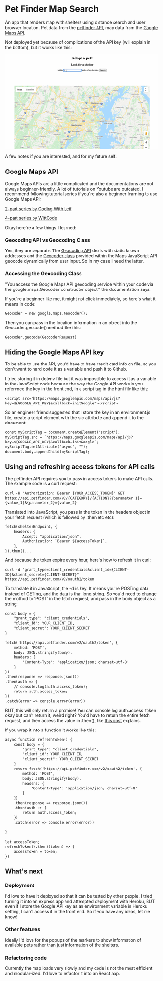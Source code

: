 # Pet Finder Map Search

An app that renders map with shelters using distance search and user browser location. Pet data from the [petfinder API](https://www.petfinder.com/developers/v2/docs/), map data from the [Google Maps API](https://developers.google.com/maps/documentation).

Not deployed yet because of complications of the API key (will explain in the bottom), but it works like this:

![alt text](img/pet_finder.gif)

A few notes if you are interested, and for my future self:

## Google Maps API
Google Maps APIs are a little complicated and the documentations are not always beginner-friendly. A lot of tutorials on Youtube are outdated. I recommend following tutorial series if you're also a beginner learning to use Google Maps API:

[2-part series by Coding With Leif](https://www.youtube.com/watch?v=C6VxJoR3754)

[4-part series by WittCode](https://www.youtube.com/watch?v=Ad7bS3g87ds&list=PLkqiWyX-_Lot4FvynFl9i0vY1PbS11mHR)

Okay here're a few things I learned:

### Geocoding API vs Geocoding Class
Yes, they are separate. The [Geocoding API](https://developers.google.com/maps/documentation/geocoding/start) deals with static known addresses and the [Geocoder class](https://developers.google.com/maps/documentation/javascript/geocoding) provided within the Maps JavaScript API geocode dynamically from user input. So in my case I need the latter.

### Accessing the Geocoding Class 
"You access the Google Maps API geocoding service within your code via the google.maps.Geocoder constructor object," the documentation says. 

If you're a beginner like me, it might not click immediately, so here's what it means in code:

    Geocoder = new google.maps.Geocoder();

Then you can pass in the location information in an object into the Geocoder.geocode() method like this:

    Geocoder.geocode(GeocoderRequest)

## Hiding the Google Maps API key
To be able to use the API, you'd have to have credit card info on file, so you don't want to hard code it as a variable and push it to Github. 

I tried storing it in dotenv file but it was impossible to access it as a variable in the JavaScript code because the way the Google API works is you reference the key in the front end, in a script tag in the html file like this:

    <script src="https://maps.googleapis.com/maps/api/js?key=${GOOGLE_API_KEY}&callback=initGoogle"></script>

So an engineer friend suggested that I store the key in an environment.js file, create a script element with the src attribute and append it to the document:

    const myScriptTag = document.createElement('script');
    myScriptTag.src = `https://maps.googleapis.com/maps/api/js?key=${GOOGLE_API_KEY}&callback=initGoogle`;
    myScriptTag.setAttribute("async", "");
    document.body.appendChild(myScriptTag);


## Using and refreshing access tokens for API calls
The petfinder API requires you to pass in access tokens to make API calls. The example code is a curl request:

    curl -H "Authorization: Bearer {YOUR_ACCESS_TOKEN}" GET https://api.petfinder.com/v2/{CATEGORY}/{ACTION}?{parameter_1}={value_1}&{parameter_2}={value_2}

Translated into JavaScript, you pass in the token in the headers object in your fetch request (which is followed by .then etc etc):

    fetch(shelterEndpoint, {
        headers: {
            Accept: "application/json",
            Authorization: `Bearer ${accessToken}`,
        },
    }).then()...

And because the token expire every hour, here's how to refresh it in curl:

    curl -d "grant_type=client_credentials&client_id={CLIENT-ID}&client_secret={CLIENT-SECRET}" https://api.petfinder.com/v2/oauth2/token

To translate it in JavaScript, the -d is key. It means you're POSTing data instead of GETing, and the data is that long string. So you'd need to change the mothod to 'POST' in the fetch request, and pass in the body object as a string:

    const body = {
        "grant_type": "client_credentials",
        "client_id": YOUR_CLIENT_ID,
        "client_secret": YOUR_CLIENT_SECRET
    }

    fetch('https://api.petfinder.com/v2/oauth2/token', {
        method: 'POST',
        body: JSON.stringify(body),
        headers: {
            'Content-Type': 'application/json; charset=utf-8'
        }
    })
    .then(response => response.json())
    .then(auth => {
        // console.log(auth.access_token);
        return auth.access_token;
    })
    .catch(error => console.error(error))

BUT, this will only return a promise! You can console log auth.access_token okay but can't return it, weird right? You'd have to return the entire fetch request, and then access the value in .then(), like [this post](https://stackoverflow.com/questions/47604040/how-to-get-data-returned-from-fetch-promise) explains.

If you wrap it into a function it works like this:

    async function refreshToken() {
        const body = {
            "grant_type": "client_credentials",
            "client_id": YOUR_CLIENT_ID,
            "client_secret": YOUR_CLIENT_SECRET
        }
        return fetch('https://api.petfinder.com/v2/oauth2/token', {
            method: 'POST',
            body: JSON.stringify(body),
            headers: {
                'Content-Type': 'application/json; charset=utf-8'
            }
        })
        .then(response => response.json())
        .then(auth => {
            return auth.access_token;
        })
        .catch(error => console.error(error))

    }

    let accessToken;
    refreshToken().then((token) => {
        accessToken = token;
    }) 

## What's next

### Deployment

I'd love to have it deployed so that it can be tested by other people. I tried turning it into an express app and attempted deployment with Heroku, BUT even if I store the Google API key as an environment variable in Heroku setting, I can't access it in the front end. So if you have any ideas, let me know!

### Other features

Ideally I'd love for the popups of the markers to show information of available pets rather than just information of the shelters. 

### Refactoring code

Currently the map loads very slowly and my code is not the most efficient and modular-ized. I'd love to refactor it into an React app.




